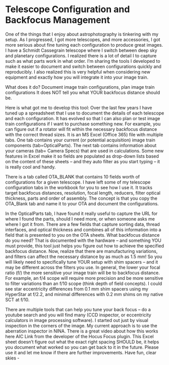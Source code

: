 # Telescope Configuration and Backfocus Management
One of the things that I enjoy about astrophotography is tinkering with my setup. As I progressed, I got more telescopes, and more accessories, I got more serious about fine tuning each configuration to produce great images. I have a Schmidt Cassegrain telescope where I switch between deep sky and planetary configurations. I realized there is a lot of detail I to capture such as what parts work in what order. I’m sharing the tools I developed to make it easier to document and switch between configurations quickly and reproducibly. I also realized this is very helpful when considering new equipment and exactly how you will integrate it into your image train.

What does it do? Document image train configurations, plan image train configurations
It does NOT tell you what YOUR backfocus distance should be.

Here is what got me to develop this tool:
Over the last few years I have tuned up a spreadsheet that I use to document the details of each telescope and each configuration.  It has evolved so that I can also plan or test image train configurations if I want to purchase something new. For example, you can figure out if a rotator will fit within the necessary backfocus distance with the correct thread sizes.
It is an MS Excel (Office 365) file with multiple tabs.  One tab contains your current (or potential acquisition) image train components (tab=OpticalParts). The next tab contains information about your cameras (tab= Camera Specs) that are used in calculations. Some new features in Excel make it so fields are populated as drop-down lists based on the content of these sheets – and they auto filter as you start typing – it is really cool and handy.

There is a tab called OTA_BLANK that contains 10 fields worth of configurations for a given telescope.  I have left some of my telescope configuration tabs in the workbook for you to see how I use it.  It tracks target backfocus distances, resolution, focal length, reducers, filter optical thickness, parts and order of assembly. The concept is that you copy the OTA_Blank tab and name it to your OTA and document the configurations.  

In the OpticalParts tab, I have found it really useful to capture the URL for where I found the parts, should I need more, or when someone asks me where I got it from.  There are a few fields that capture sorting data, thread interfaces, and optical thickness and combines all of this information into a field that is presented to you on the OTA sheets.
What backfocus distance do you need? That is documented with the hardware – and something YOU must provide, this tool just helps you figure out how to achieve the specified backfocus distance. Now, realize that there are manufacturing variations, and filters can affect the necessary distance by as much as 1.5 mm! So you will likely need to specifically tune YOUR setup with shim spacers – and it may be different across the filters you use. In general, the lower your focal ratio (f/) the more sensitive your image train will be to backfocus distance.  For example, an f/4 scope will require more precision and be more sensitive to filter variations than an f/10 scope (think depth of field concepts). I could see star eccentricity differences from 0.1 mm shim spacers using my HyperStar at f/2.2, and minimal differences with 0.2 mm shims on my native SCT at f/10.

There are multiple tools that can help you tune your back focus – do a youtube search and you will find many (CCD inspector, or eccentricity calculators in image processing software).  I started out just by visual inspection in the corners of the image. My current approach is to use the aberration inspector in NINA.  There is a great video about how this works here AIC Link from the developer of the Hocus Focus plugin. This Excel sheet doesn’t figure out what the exact right spacing SHOULD be, it helps you document what worked so you can get back to it in the future.
Please use it and let me know if there are further improvements.
Have fun, clear skies - 

